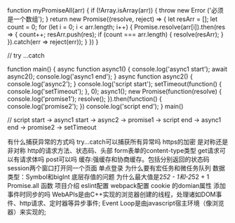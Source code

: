 function myPromiseAll(arr) {
    if (!Array.isArray(arr)) {
        throw new Error ('必须是一个数组');
    }
    return new Promise((resolve, reject) => {
        let resArr = [];
        let count = 0;
        for (let i = 0; i < arr.length; i++) {
            Promise.resolve(arr[i]).then(res => {
                count++;
                resArr.push(res);
                if (count === arr.length) {
                    resolve(resArr);
                }
            }).catch(err => reject(err));
        }
    })
}

// try ...catch








function main() {
    async function async1() {
      console.log('async1 start');
      await async2();
      console.log('async1 end');
    }
    async function async2() {
      console.log('async2');
    }
    console.log('script start');
    setTimeout(function() {
      console.log('setTimeout');
    }, 0);
    async1();
    new Promise(function(resolve) {
      console.log('promise1');
      resolve();
    }).then(function() {
      console.log('promise2');
    })
    console.log('script end');
}
main()

// script start -> async1 start -> async2 -> promise1 -> script end -> async1 end -> promise2 -> setTimeout

有什么捕获异常的方式吗
try...catch可以捕获所有异常吗
https的加密
是对称还是非对称
http的请求方法、状态码、头部
    form表单的content-type类型
    get请求可以有请求体吗
    post可以吗
缓存:强缓存和协商缓存。包括分别返回的状态码
session两个窗口打开同一个页面
单点登录
为什么要有宏任务和微任务队列
数据类型：Symbol和bigInt
底层存值的问题
为什么最大值是2*52 - 1和-2*52 + 1
Promise.all
函数
项目介绍
eslint配置
webpack配置
cookie 的domian属性
添加事件时同步的吗 
    WebAPIs是由C++实现的浏览器创建的线程，处理诸如DOM事件、http请求、定时器等异步事件;
    Event Loop是由javascript宿主环境（像浏览器）来实现的;
